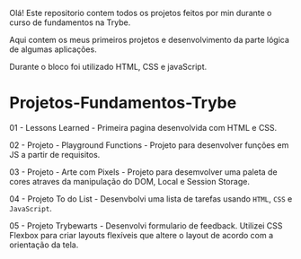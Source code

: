   Olá! Este repositorio contem todos os projetos feitos por min durante o curso de fundamentos na Trybe.
  
  Aqui contem os meus primeiros projetos e desenvolvimento da parte lógica de algumas aplicações.
  
  Durante o bloco foi utilizado HTML, CSS e javaScript.
  

# Projetos-Fundamentos-Trybe

01 - Lessons Learned - Primeira pagina desenvolvida com HTML e CSS.

02 - Projeto - Playground Functions - Projeto para desenvolver funções em JS a partir de requisitos.

03 - Projeto - Arte com Pixels - Projeto para desemvolver uma paleta de cores atraves da manipulação do DOM, Local e Session Storage.

04 - Projeto To do List - Desenvbolvi uma lista de tarefas usando `HTML`, `CSS` e `JavaScript`.

05 - Projeto Trybewarts - Desenvolvi formulario de feedback. Utilizei CSS Flexbox para criar layouts flexíveis
que altere o layout de acordo com a orientação da tela.
